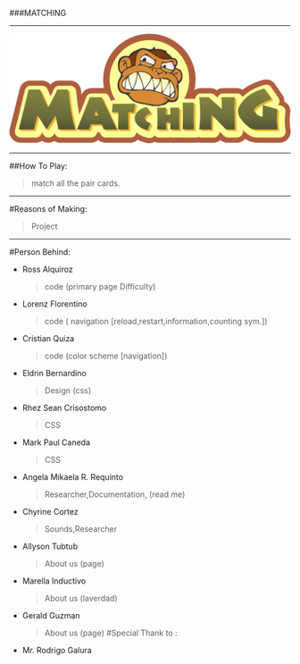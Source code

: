 ###MATCHING
___________
![logo](https://github.com/ng-matching/webapp/blob/master/images/logo.png)
___________

##How To Play:
 > match all the pair cards.
___________
#Reasons of Making:
 > Project
___________
#Person Behind:
 * Ross Alquiroz
   > code (primary page Difficulty)
 * Lorenz Florentino
   > code ( navigation [reload,restart,information,counting sym.])
 * Cristian Quiza
   > code (color scheme [navigation])
 * Eldrin Bernardino 
   > Design (css)
 * Rhez Sean Crisostomo
   > CSS
 * Mark Paul Caneda
   > CSS
 * Angela Mikaela R. Requinto
   > Researcher,Documentation, (read me)
 * Chyrine Cortez
   > Sounds,Researcher
 * Allyson Tubtub
   > About us (page)
 * Marella Inductivo
   > About us (laverdad)
 * Gerald Guzman
   > About us (page)
#Special Thank to :
 * Mr. Rodrigo Galura

